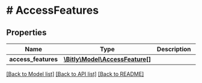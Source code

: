 # # AccessFeatures

## Properties

Name | Type | Description | Notes
------------ | ------------- | ------------- | -------------
**access_features** | [**\Bitly\Model\AccessFeature[]**](AccessFeature.md) |  |

[[Back to Model list]](../../README.md#models) [[Back to API list]](../../README.md#endpoints) [[Back to README]](../../README.md)

